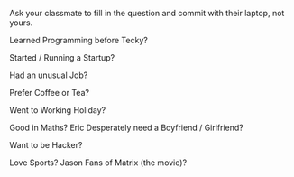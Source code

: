 Ask your classmate to fill in the question and commit with their laptop, not yours.

Learned Programming before Tecky?

Started / Running a Startup?

Had an unusual Job?

Prefer Coffee or Tea?

Went to Working Holiday?

Good in Maths?
Eric
Desperately need a Boyfriend / Girlfriend?

Want to be Hacker?

Love Sports?
Jason
Fans of Matrix (the movie)?